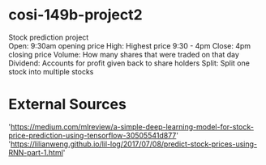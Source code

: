 # cosi-149b-project2
Stock prediction project
<br>
Open: 9:30am opening price
High: Highest price 9:30 - 4pm
Close: 4pm closing price
Volume: How many shares that were traded on that day
Dividend: Accounts for profit given back to share holders
Split: Split one stock into multiple stocks

# External Sources
'https://medium.com/mlreview/a-simple-deep-learning-model-for-stock-price-prediction-using-tensorflow-30505541d877'
'https://lilianweng.github.io/lil-log/2017/07/08/predict-stock-prices-using-RNN-part-1.html'
